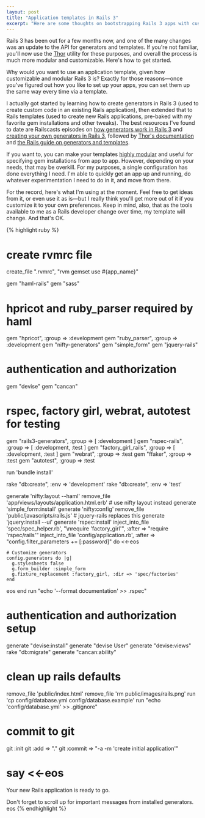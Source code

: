```yaml
---
layout: post
title: "Application templates in Rails 3"
excerpt: "Here are some thoughts on bootstrapping Rails 3 apps with customized templates."
---
```


Rails 3 has been out for a few months now, and one of the many changes was an update to the API for generators and templates. If you're not familiar, you'll now use the [Thor](https://github.com/wycats/thor) utility for these purposes, and overall the process is much more modular and customizable. Here's how to get started.

Why would you want to use an application template, given how customizable and modular Rails 3 is? Exactly for those reasons&mdash;once you've figured out how you like to set up your apps, you can set them up the same way every time via a template.

I actually got started by learning how to create generators in Rails 3 (used to create custom code in an existing Rails application), then extended that to Rails templates (used to create new Rails applications, pre-baked with my favorite gem installations and other tweaks). The best resources I've found to date are Railscasts episodes on [how generators work in Rails 3](http://railscasts.com/episodes/216-generators-in-rails-3) and [creating your own generators in Rails 3](http://railscasts.com/episodes/218-making-generators-in-rails-3), followed by [Thor's documentation](http://rdoc.info/github/wycats/thor) and [the Rails guide on generators and templates](http://guides.rubyonrails.org/generators.html#application-templates).

If you want to, you can make your templates [highly modular](http://blog.madebydna.com/all/code/2010/10/11/cooking-up-a-custom-rails3-template.html) and useful for specifying gem installations from app to app. However, depending on your needs, that may be overkill. For my purposes, a single configuration has done everything I need. I'm able to quickly get an app up and running, do whatever experimentation I need to do in it, and move from there.

For the record, here's what I'm using at the moment. Feel free to get ideas from it, or even use it as is&mdash;but I really think you'll get more out of it if you customize it to your own preferences. Keep in mind, also, that as the tools available to me as a Rails developer change over time, my template will change. And that's OK.

{% highlight ruby %}
# create rvmrc file
create_file ".rvmrc", "rvm gemset use #{app_name}"

gem "haml-rails"
gem "sass"
# hpricot and ruby_parser required by haml
gem "hpricot", :group => :development
gem "ruby_parser", :group => :development
gem "nifty-generators"
gem "simple_form"
gem "jquery-rails"

# authentication and authorization
gem "devise"
gem "cancan"

# rspec, factory girl, webrat, autotest for testing
gem "rails3-generators", :group => [ :development ]
gem "rspec-rails", :group => [ :development, :test ]
gem "factory_girl_rails", :group => [ :development, :test ]
gem "webrat", :group => :test
gem "ffaker", :group => :test
gem "autotest", :group => :test

run 'bundle install'

rake "db:create", :env => 'development'
rake "db:create", :env => 'test'

generate 'nifty:layout --haml'
remove_file 'app/views/layouts/application.html.erb' # use nifty layout instead
generate 'simple_form:install'
generate 'nifty:config'
remove_file 'public/javascripts/rails.js' # jquery-rails replaces this
generate 'jquery:install --ui'
generate 'rspec:install'
inject_into_file 'spec/spec_helper.rb', "\nrequire 'factory_girl'", :after => "require 'rspec/rails'"
inject_into_file 'config/application.rb', :after => "config.filter_parameters += [:password]" do
  <<-eos
    
    # Customize generators
    config.generators do |g|
      g.stylesheets false
      g.form_builder :simple_form
      g.fixture_replacement :factory_girl, :dir => 'spec/factories'
    end
  eos
end
run "echo '--format documentation' >> .rspec"

# authentication and authorization setup
generate "devise:install"
generate "devise User"
generate "devise:views"
rake "db:migrate"
generate "cancan:ability"

# clean up rails defaults
remove_file 'public/index.html'
remove_file 'rm public/images/rails.png'
run 'cp config/database.yml config/database.example'
run "echo 'config/database.yml' >> .gitignore"

# commit to git
git :init
git :add => "."
git :commit => "-a -m 'create initial application'"

say <<-eos
  ============================================================================
  Your new Rails application is ready to go.
  
  Don't forget to scroll up for important messages from installed generators.
eos
{% endhighlight %}